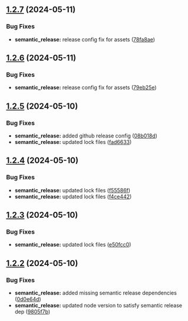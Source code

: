 ## [1.2.7](https://github.com/JairajJangle/react-native-visibility-sensor/compare/v1.2.6...v1.2.7) (2024-05-11)


### Bug Fixes

* **semantic_release:** release config fix for assets ([78fa8ae](https://github.com/JairajJangle/react-native-visibility-sensor/commit/78fa8ae3daf5b0b4bd72df0f553b4914b16b8a67))

## [1.2.6](https://github.com/JairajJangle/react-native-visibility-sensor/compare/v1.2.5...v1.2.6) (2024-05-11)


### Bug Fixes

* **semantic_release:** release config fix for assets ([79eb25e](https://github.com/JairajJangle/react-native-visibility-sensor/commit/79eb25e3efeac040a57478fe955d464630b096a4))

## [1.2.5](https://github.com/JairajJangle/react-native-visibility-sensor/compare/v1.2.4...v1.2.5) (2024-05-10)


### Bug Fixes

* **semantic_release:** added github release config ([08b018d](https://github.com/JairajJangle/react-native-visibility-sensor/commit/08b018db0ca7d52e41d5a767f3f14f9db7ea2e9d))
* **semantic_release:** updated lock files ([fad6633](https://github.com/JairajJangle/react-native-visibility-sensor/commit/fad6633a768faf1c8766e0574de365ab312fbcb9))

## [1.2.4](https://github.com/JairajJangle/react-native-visibility-sensor/compare/v1.2.3...v1.2.4) (2024-05-10)


### Bug Fixes

* **semantic_release:** updated lock files ([f55586f](https://github.com/JairajJangle/react-native-visibility-sensor/commit/f55586fa706a5f0f971a58960e4138a0a7540b71))
* **semantic_release:** updated lock files ([f4ce442](https://github.com/JairajJangle/react-native-visibility-sensor/commit/f4ce44275d0c4440c8e7e7e09f40addb3f5c5043))

## [1.2.3](https://github.com/JairajJangle/react-native-visibility-sensor/compare/v1.2.2...v1.2.3) (2024-05-10)


### Bug Fixes

* **semantic_release:** updated lock files ([e50fcc0](https://github.com/JairajJangle/react-native-visibility-sensor/commit/e50fcc0de6f98ed3637e7f18463d1d00431e5f7a))

## [1.2.2](https://github.com/JairajJangle/react-native-visibility-sensor/compare/v1.2.1...v1.2.2) (2024-05-10)


### Bug Fixes

* **semantic_release:** added missing semantic release dependencies ([0d0e64d](https://github.com/JairajJangle/react-native-visibility-sensor/commit/0d0e64d9704c0fa39330dab76e6c6e735157c893))
* **semantic_release:** updated node version to satisfy semantic release dep ([9805f7b](https://github.com/JairajJangle/react-native-visibility-sensor/commit/9805f7b787f0a31b7cd3d137bfbf5b630fb991fa))
